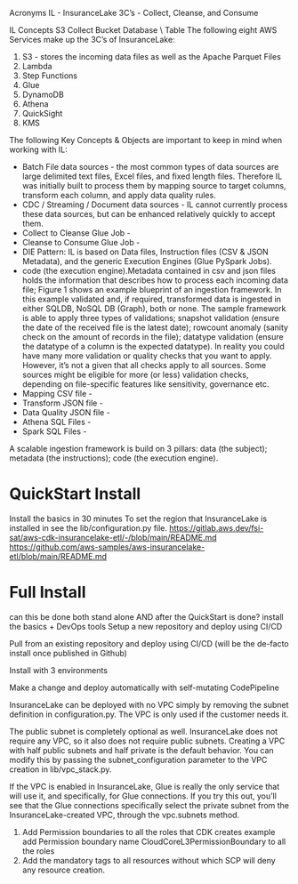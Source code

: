 Acronyms
IL - InsuranceLake
3C’s - Collect, Cleanse, and Consume

IL Concepts
S3 Collect Bucket Database \ Table
The following eight AWS Services make up the 3C’s of InsuranceLake:

1. S3 - stores the incoming data files as well as the Apache Parquet Files
2. Lambda
3. Step Functions
4. Glue
5. DynamoDB
6. Athena
7. QuickSight
8. KMS

The following Key Concepts & Objects are important to keep in mind when working with IL:

* Batch File data sources - the most common types of data sources are large delimited text files, Excel files, and fixed length files. Therefore IL was initially built to process them by mapping source to target columns, transform each column, and apply data quality rules. 
* CDC / Streaming / Document data sources - IL cannot currently process these data sources, but can be enhanced relatively quickly to accept them.
* Collect to Cleanse Glue Job - 
* Cleanse to Consume Glue Job - 
* DIE Pattern: IL is based on Data files, Instruction files (CSV & JSON Metadata), and the generic Execution Engines (Glue PySpark Jobs).
* code (the execution engine).Metadata contained in csv and json files holds the information that describes how to process each incoming data file;
    Figure 1 shows an example blueprint of an ingestion framework. In this example validated and, if required, transformed data is ingested in either SQLDB, NoSQL DB (Graph), both or none. The sample framework is able to apply three types of validations;
    snapshot validation (ensure the date of the received file is the latest date);
    rowcount anomaly (sanity check on the amount of records in the file);
    datatype validation (ensure the datatype of a column is the expected datatype).
    In reality you could have many more validation or quality checks that you want to apply. However, it’s not a given that all checks apply to all sources. Some sources might be eligible for more (or less) validation checks, depending on file-specific features like sensitivity, governance etc.
* Mapping CSV file -
* Transform JSON file -
* Data Quality JSON file -
* Athena SQL Files - 
* Spark SQL Files - 

A scalable ingestion framework is build on 3 pillars:
data (the subject);
metadata (the instructions);
code (the execution engine).

# QuickStart Install
Install the basics in 30 minutes
To set the region that InsuranceLake is installed in see the lib/configuration.py file.
https://gitlab.aws.dev/fsi-sat/aws-cdk-insurancelake-etl/-/blob/main/README.md
https://github.com/aws-samples/aws-insurancelake-etl/blob/main/README.md

# Full Install
can this be done both stand alone AND after the QuickStart is done?
install the basics + DevOps tools
Setup a new repository and deploy using CI/CD

Pull from an existing repository and deploy using CI/CD (will be the de-facto install once published in Github)

Install with 3 environments

Make a change and deploy automatically with self-mutating CodePipeline

InsuranceLake can be deployed with no VPC simply by removing the subnet definition in configuration.py. The VPC is only used if the customer needs it.

The public subnet is completely optional as well. InsuranceLake does not require any VPC, so it also does not require public subnets. Creating a VPC with half public subnets and half private is the default behavior. You can modify this by passing the subnet_configuration parameter to the VPC creation in lib/vpc_stack.py.

If the VPC is enabled in InsuranceLake, Glue is really the only service that will use it, and specifically, for Glue connections. If you try this out, you’ll see that the Glue connections specifically select the private subnet from the InsuranceLake-created VPC, through the vpc.subnets method.

1. Add Permission boundaries to all the roles that CDK creates example add Permission boundary name CloudCoreL3PermissionBoundary to all the roles 
2. Add the mandatory tags to all resources without which SCP will deny any resource creation.

